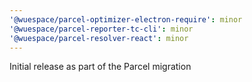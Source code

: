 ```yaml
---
'@wuespace/parcel-optimizer-electron-require': minor
'@wuespace/parcel-reporter-tc-cli': minor
'@wuespace/parcel-resolver-react': minor
---
```


Initial release as part of the Parcel migration
